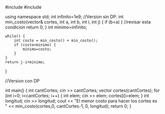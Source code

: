 #include <iostream>
#include <vector>

using namespace std;
int infinito=1e9;
//Version sin DP:
int min_costo(vector<int>& cortes, int a, int b, int i, int j) {
    if (b<a) { //revisar esta condicion
        return 0;
    }
    int minimo=infinito;
    
    while() {
        int costo = min_costo() + min_costo(); 
        if (costo<minimo) {
            minimo=costo; 
        }
    }
    return j-i+minimo;
}

//Version con DP

int main() {
    int cantCortes;
    cin >> cantCortes;
    vector<int> cortes(cantCortes);
    for (int i=0; i<cantCortes; i++) {
        int elem;
        cin >> elem;
        cortes[i]=elem;
    }
    int longitud;
    cin >> longitud;
    cout << "El menor costo para hacer los cortes es " << min_costo(cortes,0, cantCortes-1, 0, longitud);
    return 0;
}

